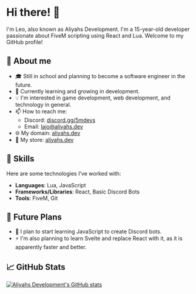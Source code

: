 # Hi there! 👋

I'm Leo, also known as Aliyahs Development. I'm a 15-year-old developer passionate about FiveM scripting using React and Lua. Welcome to my GitHub profile!

## 📝 About me

- 🎓 Still in school and planning to become a software engineer in the future.
- 🌱 Currently learning and growing in development.
- 💡 I'm interested in game development, web development, and technology in general.
- 📫 How to reach me: 
  - Discord: [discord.gg/5mdevs](https://discord.gg/5mdevs)
  - Email: [lajo@aliyahs.dev](mailto:lajo@aliyahs.dev)
- 🌐 My domain: [aliyahs.dev](https://aliyahs.dev)
- 🏪 My store: [aliyahs.dev](https://store.aliyahs.dev)

## 🚀 Skills

Here are some technologies I've worked with:

- **Languages**: Lua, JavaScript
- **Frameworks/Libraries**: React, Basic Discord Bots
- **Tools**: FiveM, Git

## 🌟 Future Plans

- 🤖 I plan to start learning JavaScript to create Discord bots.
- ⚡ I'm also planning to learn Svelte and replace React with it, as it is apparently faster and better.

## 📈 GitHub Stats

[![Aliyahs Development's GitHub stats](https://github-readme-stats.vercel.app/api?username=AliyahsDevelopment&show_icons=true&theme=radical)](https://github.com/AliyahsDevelopment/github-readme-stats)
